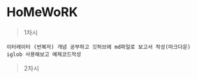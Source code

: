 # HoMeWoRK

> 1차시
```
이터레이터 (반복자) 개념 공부하고 깃허브에 md파일로 보고서 작성(마크다운)
iglob 사용해보고 예제코드작성
```

> 2차시
```
```
